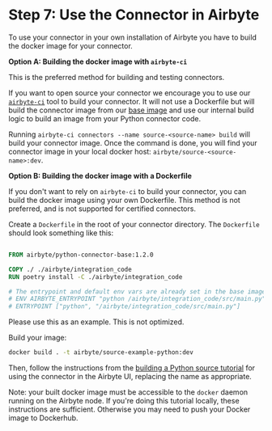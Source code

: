 # Step 7: Use the Connector in Airbyte

To use your connector in your own installation of Airbyte you have to build the docker image for
your connector.

**Option A: Building the docker image with `airbyte-ci`**

This is the preferred method for building and testing connectors.

If you want to open source your connector we encourage you to use our
[`airbyte-ci`](https://github.com/airbytehq/airbyte/blob/master/airbyte-ci/connectors/pipelines/README.md)
tool to build your connector. It will not use a Dockerfile but will build the connector image from
our
[base image](https://github.com/airbytehq/airbyte/blob/master/airbyte-ci/connectors/base_images/README.md)
and use our internal build logic to build an image from your Python connector code.

Running `airbyte-ci connectors --name source-<source-name> build` will build your connector image.
Once the command is done, you will find your connector image in your local docker host:
`airbyte/source-<source-name>:dev`.

**Option B: Building the docker image with a Dockerfile**

If you don't want to rely on `airbyte-ci` to build your connector, you can build the docker image
using your own Dockerfile. This method is not preferred, and is not supported for certified
connectors.

Create a `Dockerfile` in the root of your connector directory. The `Dockerfile` should look
something like this:

```Dockerfile

FROM airbyte/python-connector-base:1.2.0

COPY ./ ./airbyte/integration_code
RUN poetry install -C ./airbyte/integration_code

# The entrypoint and default env vars are already set in the base image
# ENV AIRBYTE_ENTRYPOINT "python /airbyte/integration_code/src/main.py"
# ENTRYPOINT ["python", "/airbyte/integration_code/src/main.py"]

```

Please use this as an example. This is not optimized.

Build your image:

```bash
docker build . -t airbyte/source-example-python:dev
```

Then, follow the instructions from the
[building a Python source tutorial](../building-a-python-source.md#step-11-add-the-connector-to-the-api-ui)
for using the connector in the Airbyte UI, replacing the name as appropriate.

Note: your built docker image must be accessible to the `docker` daemon running on the Airbyte node.
If you're doing this tutorial locally, these instructions are sufficient. Otherwise you may need to
push your Docker image to Dockerhub.
